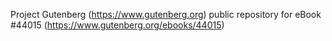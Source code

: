 Project Gutenberg (https://www.gutenberg.org) public repository for eBook #44015 (https://www.gutenberg.org/ebooks/44015)
